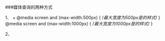 ###媒体查询的两种方式


1、
<meta name="viewport" content="width=device-width,initial-scale=1,maximum-scale=1,minimum-scale=1" />
+
@media screen and (max-width:500px) {
	/*最大宽度为500px是的样式*/
}
@media screen and (max-width:1000px) {
	/*最大宽度为1000px是的样式*/
}


2、
<link rel="stylesheet" href="wide.css" media="screen and (min-width:1024px)" />
<link rel="stylesheet" href="mobile.css" media="screen and (max-width:320px)" />
		
		


